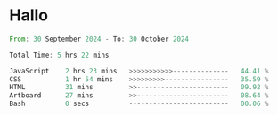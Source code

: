 # Hallo
<!--START_SECTION:waka-->

```rust
From: 30 September 2024 - To: 30 October 2024

Total Time: 5 hrs 22 mins

JavaScript    2 hrs 23 mins   >>>>>>>>>>>--------------   44.41 %
CSS           1 hr 54 mins    >>>>>>>>>----------------   35.59 %
HTML          31 mins         >>-----------------------   09.92 %
Artboard      27 mins         >>-----------------------   08.64 %
Bash          0 secs          -------------------------   00.06 %
```

<!--END_SECTION:waka-->
